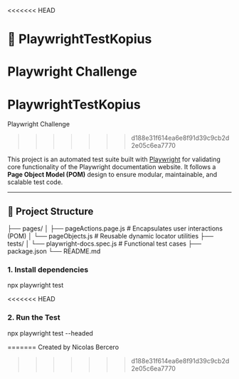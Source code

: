 <<<<<<< HEAD
# 📘 PlaywrightTestKopius  
**Playwright Challenge**
=======
# PlaywrightTestKopius
Playwright Challenge
>>>>>>> d188e31f614ea6e8f91d39c9cb2d2e05c6ea7770

This project is an automated test suite built with [Playwright](https://playwright.dev/) for validating core functionality of the Playwright documentation website. It follows a **Page Object Model (POM)** design to ensure modular, maintainable, and scalable test code.

---

## 📁 Project Structure

├── pages/
│ ├── pageActions.page.js # Encapsulates user interactions (POM)
│ └── pageObjects.js # Reusable dynamic locator utilities
├── tests/
│ └── playwright-docs.spec.js # Functional test cases
├── package.json
└── README.md

### 1. Install dependencies

npx playwright test

<<<<<<< HEAD
### 2. Run the Test

npx playwright test --headed


=======
Created by Nicolas Bercero
>>>>>>> d188e31f614ea6e8f91d39c9cb2d2e05c6ea7770
